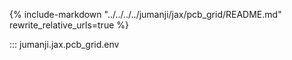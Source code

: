 {%
   include-markdown "../../../../jumanji/jax/pcb_grid/README.md"
   rewrite_relative_urls=true
%}

::: jumanji.jax.pcb_grid.env
